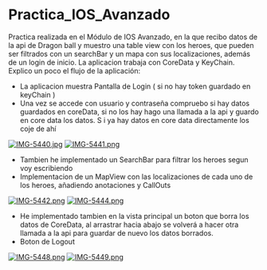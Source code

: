 # Practica_IOS_Avanzado
Practica realizada en el Módulo de IOS Avanzado, en la que recibo datos de la api de Dragon ball y muestro una table view con los heroes, que pueden ser filtrados con un searchBar y un mapa con sus localizaciones, además de un login de inicio. La aplicacion trabaja con CoreData y KeyChain. Explico un poco el flujo de la aplicación:

- La aplicacion muestra Pantalla de Login ( si no hay token guardado en keyChain )
- Una vez se accede con usuario y contraseña compruebo si hay datos guardados en coreData, si no los hay hago una llamada a la api y guardo en core data los datos. S i ya hay datos en core data directamente los coje de ahí

[![IMG-5440.jpg](https://i.postimg.cc/ZKy1m81S/IMG-5440.jpg)](https://postimg.cc/zV8dSgzt) [![IMG-5441.png](https://i.postimg.cc/MGtL5djy/IMG-5441.png)](https://postimg.cc/yJgnYhjd)

- Tambien he implementado un SearchBar para filtrar los heroes segun voy escribiendo
- Implementacion de un MapView con las localizaciones de cada uno de los heroes, añadiendo anotaciones y CallOuts

[![IMG-5442.png](https://i.postimg.cc/zGC6bJz2/IMG-5442.png)](https://postimg.cc/DSzBR3b1)
[![IMG-5444.png](https://i.postimg.cc/MTFF2H5H/IMG-5444.png)](https://postimg.cc/G8vQvcZn)

- He implementado tambien en la vista principal un boton que borra los datos de CoreData, al arrastrar hacia abajo se volverá a hacer otra llamada a la api para guardar de nuevo los datos borrados.
- Boton de Logout

[![IMG-5448.png](https://i.postimg.cc/htWNtJB7/IMG-5448.png)](https://postimg.cc/0bnVtyr8) [![IMG-5449.png](https://i.postimg.cc/8CT3Lqsp/IMG-5449.png)](https://postimg.cc/gxBNWtvQ)





